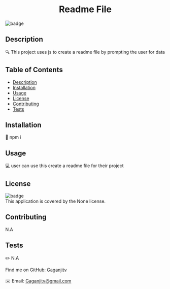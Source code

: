      
<h1 align="center">Readme File</h1>

![badge](https://img.shields.io/badge/license-None-brightgreen)<br />
    
## Description
🔍 This project uses js to create a readme file by prompting the user for data
    
## Table of Contents
- [Description](#description)
- [Installation](#installation)
- [Usage](#usage)
- [License](#license)
- [Contributing](#contributing)
- [Tests](#tests)
    
## Installation
💾 npm i
    
## Usage
💻 user can use this create a readme file for their project
    
## License
![badge](https://img.shields.io/badge/license-None-brightgreen)
<br />
This application is covered by the None license. 
    
## Contributing
N.A
    
## Tests
✏️ N.A
    
Find me on GitHub: [Gaganjitv](https://github.com/Gaganjitv)<br />
<br />
✉️ Email: Gaganjitv@gmail.com<br /><br />
    
        
